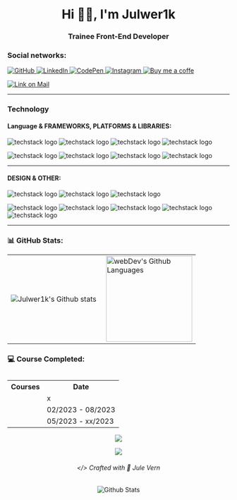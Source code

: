 <h1 align="center">Hi 😶‍🌫️, I'm  Julwer1k</h1>
<h3 align="center">Trainee Front-End Developer</h3>


### Social networks:

<a href="https://github.com/Julwer1k">
	<img src="https://readme-components.vercel.app/api?component=logo&fill=7c3aed&logo=github&svgfill=ffffff&textfill=ffffff" 
	alt="GitHub">
</a>

<a href="https://www.linkedin.com/in/julwer1k/">
	<img src="https://readme-components.vercel.app/api?component=logo&fill=1d4ed8&logo=linkedin&svgfill=ffffff&textfill=ffffff" 
	alt="LinkedIn">
</a>

<a href="#">
	<img src="https://readme-components.vercel.app/api?component=logo&fill=black&logo=codepen&svgfill=ffffff&textfill=ffffff" 
	alt="CodePen">
</a>

<a href="https://www.instagram.com/julwer1k/">
	<img src="https://readme-components.vercel.app/api?component=logo&fill=linear-gradient%2862deg%2C%20%23F9CE34%200%25%2C%20%23EE2A7B%2062%25%2C%20%236228D7%20100%25%29%3B&logo=instagram&svgfill=white&textfill=white" 
	alt="Instagram">
</a>

<a href="#">
	<img src="https://readme-components.vercel.app/api?component=logo&fill=000&logo=buymeacoffee&svgfill=ffdd00&textfill=ffffff" 
	alt="Buy me a coffe">
</a>

<a href="mailto:julwer1k@gmail.com"> <img src="https://readme-components.vercel.app/api?component=logo&fill=d24336&logo=gmail&svgfill=white&textfill=ffff" alt="Link on Mail"></a>

---

### Technology

#### Language & FRAMEWORKS, PLATFORMS & LIBRARIES:

![techstack logo](https://readme-components.vercel.app/api?component=logo&fill=f34f29&logo=git&svgfill=white&textfill=white)
![techstack logo](https://readme-components.vercel.app/api?component=logo&fill=e44d26&logo=html5&svgfill=white&textfill=white)
![techstack logo](https://readme-components.vercel.app/api?component=logo&fill=1572b6&logo=css3&svgfill=white&textfill=white)
![techstack logo](https://readme-components.vercel.app/api?component=logo&fill=323330&logo=javascript&svgfill=f0db4f&textfill=ffff)

![techstack logo](https://readme-components.vercel.app/api?component=logo&fill=563d7c&logo=bootstrap&svgfill=white&textfill=white)
![techstack logo](https://readme-components.vercel.app/api?component=logo&fill=1f2229&logo=react&svgfill=61dbfb&textfill=white&animation=spin)
![techstack logo](https://readme-components.vercel.app/api?component=logo&fill=38b2ac&logo=redux&svgfill=white&textfill=white&animation=spin)
![techstack logo](https://readme-components.vercel.app/api?component=logo&fill=cb6699&logo=sass&svgfill=white&textfill=white)

<!-- MarkDown and Typescript
[techstack logo](https://readme-components.vercel.app/api?component=logo&fill=black&logo=markdown&svgfill=white&textfill=white)
![techstack logo](https://readme-components.vercel.app/api?component=logo&fill=007acc&logo=typescript&svgfill=white&textfill=white)
--- -->

<!-- Gulp, NPM, Node.js, iOS, Tailwindcss, Vue, Webpack
![techstack logo](https://readme-components.vercel.app/api?component=logo&fill=cf4647&logo=gulp&svgfill=white&textfill=white)
![techstack logo](https://readme-components.vercel.app/api?component=logo&fill=black&logo=npm&svgfill=white&textfill=white)
![techstack logo](https://readme-components.vercel.app/api?component=logo&fill=6da55f&logo=node.js&svgfill=white&textfill=white)
![techstack logo](https://readme-components.vercel.app/api?component=logo&fill=black&logo=ios&svgfill=white&textfill=white)
![techstack logo](https://readme-components.vercel.app/api?component=logo&fill=593d88&logo=tailwindcss&svgfill=white&textfill=white)
![techstack logo](https://readme-components.vercel.app/api?component=logo&fill=35495e&logo=vue.js&svgfill=3eaf7c&textfill=white)
![techstack logo](https://readme-components.vercel.app/api?component=logo&fill=1b72b6&logo=webpack&svgfill=white&textfill=white)
--- -->
---

#### DESIGN & OTHER:

![techstack logo](https://readme-components.vercel.app/api?component=logo&fill=7954f2&logo=figma&svgfill=white&textfill=ffff)
![techstack logo](https://readme-components.vercel.app/api?component=logo&fill=001e36&logo=adobephotoshop&svgfill=white&textfill=white)
![techstack logo](https://readme-components.vercel.app/api?component=logo&fill=2d023e&logo=adobepremierepro&svgfill=white&textfill=white&)

![techstack logo](https://readme-components.vercel.app/api?component=logo&fill=1b87ca&logo=webstorm&svgfill=white&textfill=white)
![techstack logo](https://readme-components.vercel.app/api?component=logo&fill=461447&logo=slack&svgfill=white&textfill=ffff&animation=spin)
![techstack logo](https://readme-components.vercel.app/api?component=logo&fill=white&logo=notion&svgfill=black&textfill=000)
![techstack logo](https://readme-components.vercel.app/api?component=logo&fill=dd3837&logo=opera&svgfill=white&textfill=ffff&animation=spin)
![techstack logo](https://readme-components.vercel.app/api?component=logo&fill=0d5fd4&logo=trello&svgfill=white&textfill=ffff)


<!-- Docker
![techstack logo](https://readme-components.vercel.app/api?component=logo&fill=323330&logo=docker&svgfill=f0db4f&textfill=ffff)
--- -->
---

### 📊 GitHub Stats️:
<table>
  <tr>
    <td>
      <img align="left" src="https://streak-stats.demolab.com?user=Julwer1k&theme=black-ice&hide_border=true&border_radius=10&mode=weekly)](https://git.io/streak-stats" alt="Julwer1k's Github stats"/>
    </td>
    <td>
      <img height="195px" align="right" alt="webDev's Github Languages" src="https://github-readme-stats-sigma-five.vercel.app/api/top-langs/?username=Julwer1k&layout=compact&theme=dark"/>
    </td>
  </tr>
</table>

<h3 align="left">💻 Course Completed:</h3>
<table align="left">
  <tr>
    <th>
      Courses
    </th>
    <th>
      Date
    </th>
  </tr>
	<tr>
		<td>
			<img src="https://readme-components.vercel.app/api?component=experience&company=Hyperskill&role=Frontend%20Base&duration=6m&location=dnipro&fill=282c34" alt="">
		</td>
		<td>
			x
		</td>
	</tr>
	<tr>
		<td>
			<img src="https://readme-components.vercel.app/api?component=experience&company=PowerCodeAca&role=Frontend%20Base&duration=6m&location=dnipro&fill=282c34" alt="">
		</td>
		<td>
			02/2023 - 08/2023	
		</td>
	</tr>
	<tr>
		<td>
			<img src="https://readme-components.vercel.app/api?component=experience&company=MateAcademy&role=FRONTEND%20Developer%20Part-time&duration=6m&location=dnipro&fill=282c34" alt="">
		</td>
		<td>
			05/2023 - xx/2023	
		</td>
	</tr>
</table>

<p align="right">
	<img src="https://quotes-github-readme.vercel.app/api?type=horizontal&theme=nord&quote=Talk&nbsp;is&nbsp;cheap.&nbsp;Show&nbsp;me&nbsp;the&nbsp;code.&author=Linus&nbsp;Torvalds"  alt=""/>
</p>

---

<!-- Nothing weird to see here -->
<p align="center">
  <a href="https://readme.andyruwruw.com/api/now-playing?open">
    <!-- Music bars move to the beat and are colored based on the track's happiness, danceability and energy! -->
    <img src="https://raw.githubusercontent.com/andyruwruw/andyruwruw/master/example/now-playing.svg">
    <!-- This is how you'd make the call dynamically <img src="https://readme.andyruwruw.com/api/now-playing"> -->
  </a>
</p>

<p align="center">
  <img src="https://raw.githubusercontent.com/andyruwruw/andyruwruw/master/example/top-played.svg">
  <!-- This is how you'd make the call dynamically <img src="https://readme.andyruwruw.com/api/top-played"> -->
</p>
	
<h6 style=color: #3D3D3D;" align="center">&lt;/&gt; Crafted with 🖤 Jule Vern</h6>
<p align="center">
	<img src="https://raw.githubusercontent.com/mayhemantt/mayhemantt/Update/svg/Bottom.svg" alt="Github Stats" />
</p>
